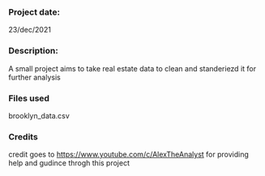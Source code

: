 ### Project date:

23/dec/2021


### Description:
A small project aims to take real estate data to clean and standeriezd it for further analysis 

### Files used
brooklyn_data.csv

### Credits
credit goes to https://www.youtube.com/c/AlexTheAnalyst for providing help and gudince throgh this project